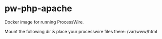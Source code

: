 # pw-php-apache

Docker image for running ProcessWire.

Mount the following dir & place your processwire files there: /var/www/html
